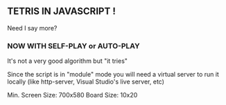 ## TETRIS IN JAVASCRIPT !

Need I say more?

### NOW WITH SELF-PLAY or AUTO-PLAY

It's not a very good algorithm but "it tries"

Since the script is in "module" mode you will need a virtual server to run it locally (like http-server, Visual Studio's live server, etc)

Min. Screen Size: 700x580
Board Size: 10x20
